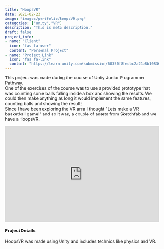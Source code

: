 ```yaml
---
title: "HoopsVR"
date: 2021-02-23
image: "images/portfolio/hoopsVR.png"
categories: ["unity","VR"]
description: "This is meta description."
draft: false
project_info:
- name: "Client"
  icon: "fas fa-user"
  content: "Personal Project"
- name: "Project Link"
  icon: "fas fa-link"
  content: "https://learn.unity.com/submission/60350f8fedbc2a21b8b10836"
---
```


This project was made during the course of Unity Junior Programmer Pathway.  
One of the exercises of the course was to use a provided prototype that was counting some balls falling inside a box and showing the results.
We could then make anything as long it would implement the same features, counting balls and showing the results.  
Since I have been exploring the VR area I thought "Lets make a VR basketball game!" and so it was, a couple of assets from Sketchfab and we have a HoopsVR.

<iframe width="100%" height="315" src="https://www.youtube.com/embed/FDFCWDKubxY" title="YouTube video player" frameborder="0" allow="accelerometer; autoplay; clipboard-write; encrypted-media; gyroscope; picture-in-picture" allowfullscreen></iframe>

#### Project Details

HoopsVR was made using Unity and includes technics like physics and VR.